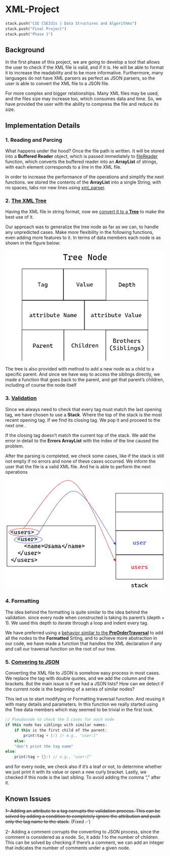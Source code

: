 # XML-Project
```python
stack.push("CSE CSE331s | Data Structures and Algorithms")
stack.push("Final Project")
stack.push("Phase 1")
```
## Background
In the first phase of this project, we are going to develop a tool that allows the user to check if the XML file is valid, and if it is. He will be able to format it to increase the readability and to be more informative. Furthermore, many languages do not have XML parsers as perfect as JSON parsers, so the user is able to convert the XML file to a JSON file.

For more complex and bigger relationships. Many XML files may be used, and the files size may increase too, which consumes data and time. So, we have provided the user with the ability to compress the file and reduce its size.

## Implementation Details
### 1. Reading and Parcing
What happens under the hood? Once the file path is written. It will be stored into a **Buffered Reader** object, which is passed immediately to [fileReader](https://github.com/0ssamaak0/XML-project/blob/6f15e0e9cbd10071e307014029530ffc10fb9919/Parsing.java#L35) function, which converts the buffered reader into an **ArrayList** of strings, with each element corresponds to a line in the XML file.

In order to increase the performance of the operations and simplify the next functions. we stored the contents of the **ArrayList** into a single String, with no spaces, tabs nor new lines using [xml_parser](https://github.com/0ssamaak0/XML-project/blob/6f15e0e9cbd10071e307014029530ffc10fb9919/Parsing.java#L48).

### 2.	[The XML Tree](https://github.com/0ssamaak0/XML-project/blob/main/Tree.java)
Having the XML file in string format, now we [convert it to a **Tree**](https://github.com/0ssamaak0/XML-project/blob/6f15e0e9cbd10071e307014029530ffc10fb9919/Parsing.java#L99) to make the best use of it.

Our approach was to generalize the tree node as far as we can, to handle any unpredicted cases. Make more flexibility in the following functions, even adding more features to it.
In terms of data members each node is as shown in the figure below:

![Tree node](https://github.com/0ssamaak0/XML-Project/blob/main/Tree_node.png)

The tree is also provided with method to add a new node as a child to a specific parent. And since we have way to access the siblings directly, we made a function that goes back to the parent, and get that parent’s children, including of course the node itself

### 3. [Validation](https://github.com/0ssamaak0/XML-project/blob/6f15e0e9cbd10071e307014029530ffc10fb9919/Phase1.java#L51)
Since we always need to check that every tag must match the last opening tag, we have chosen to use a **Stack**. Where the top of the stack is the most recent opening tag. If we find its closing tag. We pop it and proceed to the next one .

If the closing tag doesn’t match the current top of the stack. We add the error in detail to the **Errors ArrayList** with the index of the line caused the problem.

After the parsing is completed, we check some cases, like if the stack is still not empty if no errors and none of these cases occurred. We inform the user that the file is a valid XML file. And he is able to perform the next operations

![Validating the XML file](https://github.com/0ssamaak0/XML-Project/blob/main/Validating_the_XML_file.png)

### 4. Formatting
The idea behind the formatting is quite similar to the idea behind the validation. since every node when constructed is taking its parent’s (depth + 1). We used this depth to iterate through a loop and indent every tag. 

We have preferred using a [behavior similar to the **PreOrderTraversal**](https://github.com/0ssamaak0/XML-project/blob/6f15e0e9cbd10071e307014029530ffc10fb9919/Phase1.java#L213) to add all the nodes to the **Formatted** Srting, and to achieve more abstraction in our code, we have made a function that handles the XML declaration if any and call our traversal function on the root of our tree.

### 5. [Convering to JSON](https://github.com/0ssamaak0/XML-project/blob/6f15e0e9cbd10071e307014029530ffc10fb9919/Phase1.java#L257)
Converting the XML file to JSON is somehow easy process in most cases. We replace the tag with double quotes, and we add the column and the brackets. But the main issue is if we had a JSON lists? How can we detect if the current node is the beginning of a series of similar nodes?

This led us to start modifying or Formatting traversal function. And reusing it with many details and parameters. In this function we really started using the Tree data members which may seemed to be trivial in the first look.


```Java
// Pseudocode to check the 3 cases for each node
if this node has siblings with similar names:
    if this is the first child of the parent:
        print(tag + [:) // e.g., "user:["
    else:
    "don't print the tag name"
else:
    print(tag + {}:) // e.g., "user:{"
```

and for every node, we check also if it’s a leaf or not, to determine whether we just print it with its value or open a new curly bracket.
Lastly, we checked if this node is the last sibling. To avoid adding the comma “,” after it.

## Known Issues
~~1- Adding an attribute to a tag corrupts the validation process. This can be solved by adding a condition to completely ignore the attribution and push only the tag name to the stack.~~ (Fixed ✅)

2- Adding a comment corrupts the converting to JSON process, since the comment is considered as a node. So, it adds 1 to the number of children. This can be solved by checking if there’s a comment, we can add an integer that indicates the number of comments under a given node.
